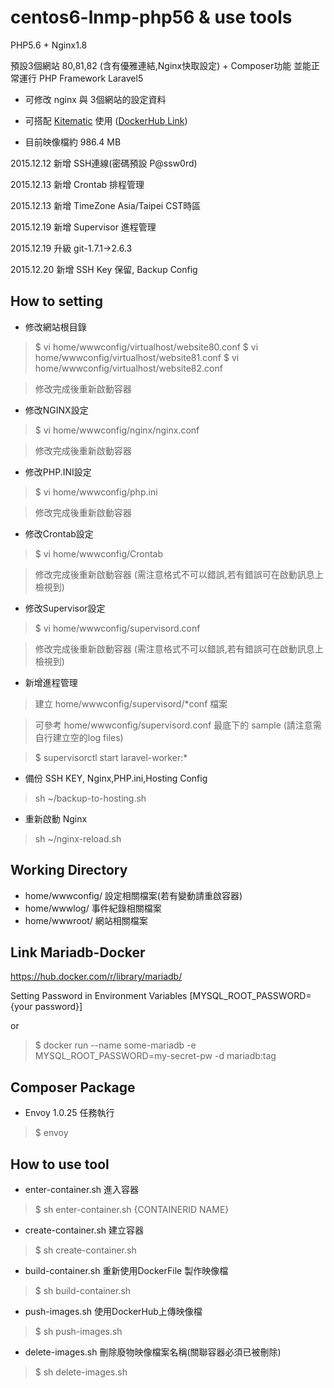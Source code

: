 # centos6-lnmp-php56 & use tools

PHP5.6 + Nginx1.8

預設3個網站 80,81,82 (含有優雅連結,Nginx快取設定) + Composer功能 並能正常運行 PHP Framework Laravel5

- 可修改 nginx 與 3個網站的設定資料

- 可搭配 [Kitematic](https://www.docker.com/docker-toolbox) 使用 ([DockerHub Link](https://hub.docker.com/r/imagine10255/centos6-lnmp-php56/))

- 目前映像檔約 986.4 MB


2015.12.12 新增 SSH連線(密碼預設 P@ssw0rd)

2015.12.13 新增 Crontab 排程管理

2015.12.13 新增 TimeZone Asia/Taipei CST時區

2015.12.19 新增 Supervisor 進程管理

2015.12.19 升級 git-1.7.1->2.6.3

2015.12.20 新增 SSH Key 保留, Backup Config


## How to setting

- 修改網站根目錄

> $ vi home/wwwconfig/virtualhost/website80.conf
> $ vi home/wwwconfig/virtualhost/website81.conf
> $ vi home/wwwconfig/virtualhost/website82.conf

> 修改完成後重新啟動容器 

- 修改NGINX設定

> $ vi home/wwwconfig/nginx/nginx.conf

> 修改完成後重新啟動容器

- 修改PHP.INI設定

> $ vi home/wwwconfig/php.ini

> 修改完成後重新啟動容器

- 修改Crontab設定

> $ vi home/wwwconfig/Crontab

> 修改完成後重新啟動容器 (需注意格式不可以錯誤,若有錯誤可在啟動訊息上檢視到)

- 修改Supervisor設定

> $ vi home/wwwconfig/supervisord.conf

> 修改完成後重新啟動容器 (需注意格式不可以錯誤,若有錯誤可在啟動訊息上檢視到)


- 新增進程管理

> 建立 home/wwwconfig/supervisord/*conf 檔案

> 可參考 home/wwwconfig/supervisord.conf 最底下的 sample (請注意需自行建立空的log files)

> $ supervisorctl start laravel-worker:*


- 備份 SSH KEY, Nginx,PHP.ini,Hosting Config

> sh ~/backup-to-hosting.sh


- 重新啟動 Nginx

> sh ~/nginx-reload.sh


## Working Directory

- home/wwwconfig/ 設定相關檔案(若有變動請重啟容器)
- home/wwwlog/    事件紀錄相關檔案
- home/wwwroot/   網站相關檔案


## Link Mariadb-Docker

https://hub.docker.com/r/library/mariadb/

Setting Password in Environment Variables [MYSQL_ROOT_PASSWORD={your password}]

or

> $ docker run --name some-mariadb -e MYSQL_ROOT_PASSWORD=my-secret-pw -d mariadb:tag


## Composer Package

- Envoy 1.0.25 任務執行

> $ envoy


## How to use tool

- enter-container.sh 進入容器

> $ sh enter-container.sh {CONTAINERID NAME}

- create-container.sh 建立容器

> $ sh create-container.sh

- build-container.sh 重新使用DockerFile 製作映像檔

> $ sh build-container.sh

- push-images.sh 使用DockerHub上傳映像檔

> $ sh push-images.sh

- delete-images.sh 刪除廢物映像檔案<none>名稱(關聯容器必須已被刪除)

> $ sh delete-images.sh
